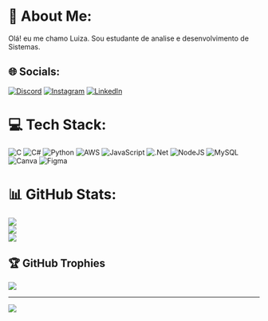# 💫 About Me:
Olá! eu me chamo Luiza. Sou estudante de analise e desenvolvimento de Sistemas. 


## 🌐 Socials:
[![Discord](https://img.shields.io/badge/Discord-%237289DA.svg?logo=discord&logoColor=white)](https://discord.gg/iza_scr) [![Instagram](https://img.shields.io/badge/Instagram-%23E4405F.svg?logo=Instagram&logoColor=white)](https://instagram.com/mluiizabarbosa) [![LinkedIn](https://img.shields.io/badge/LinkedIn-%230077B5.svg?logo=linkedin&logoColor=white)](https://linkedin.com/in/www.linkedin.com/in/maria-luiza-barbosa-7566562a4) 

# 💻 Tech Stack:
![C](https://img.shields.io/badge/c-%2300599C.svg?style=for-the-badge&logo=c&logoColor=white) ![C#](https://img.shields.io/badge/c%23-%23239120.svg?style=for-the-badge&logo=csharp&logoColor=white) ![Python](https://img.shields.io/badge/python-3670A0?style=for-the-badge&logo=python&logoColor=ffdd54) ![AWS](https://img.shields.io/badge/AWS-%23FF9900.svg?style=for-the-badge&logo=amazon-aws&logoColor=white) ![JavaScript](https://img.shields.io/badge/javascript-%23323330.svg?style=for-the-badge&logo=javascript&logoColor=%23F7DF1E) ![.Net](https://img.shields.io/badge/.NET-5C2D91?style=for-the-badge&logo=.net&logoColor=white) ![NodeJS](https://img.shields.io/badge/node.js-6DA55F?style=for-the-badge&logo=node.js&logoColor=white) ![MySQL](https://img.shields.io/badge/mysql-4479A1.svg?style=for-the-badge&logo=mysql&logoColor=white) ![Canva](https://img.shields.io/badge/Canva-%2300C4CC.svg?style=for-the-badge&logo=Canva&logoColor=white) ![Figma](https://img.shields.io/badge/figma-%23F24E1E.svg?style=for-the-badge&logo=figma&logoColor=white)
# 📊 GitHub Stats:
![](https://github-readme-stats.vercel.app/api?username=Luizabarbosa6&theme=dark&hide_border=false&include_all_commits=true&count_private=true)<br/>
![](https://github-readme-streak-stats.herokuapp.com/?user=Luizabarbosa6&theme=dark&hide_border=false)<br/>
![](https://github-readme-stats.vercel.app/api/top-langs/?username=Luizabarbosa6&theme=dark&hide_border=false&include_all_commits=true&count_private=true&layout=compact)

## 🏆 GitHub Trophies
![](https://github-profile-trophy.vercel.app/?username=Luizabarbosa6&theme=radical&no-frame=true&no-bg=false&margin-w=4)

---
[![](https://visitcount.itsvg.in/api?id=Luizabarbosa6&icon=0&color=0)](https://visitcount.itsvg.in)

<!-- Proudly created with GPRM ( https://gprm.itsvg.in ) -->
